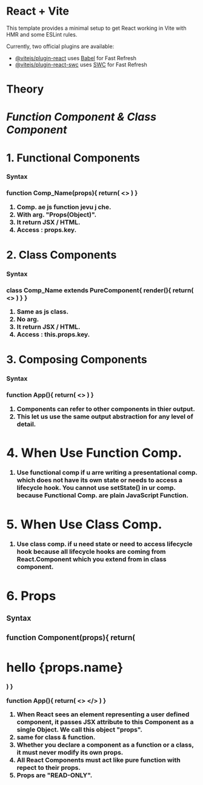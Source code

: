 # React + Vite

This template provides a minimal setup to get React working in Vite with HMR and some ESLint rules.

Currently, two official plugins are available:

- [@vitejs/plugin-react](https://github.com/vitejs/vite-plugin-react/blob/main/packages/plugin-react/README.md) uses [Babel](https://babeljs.io/) for Fast Refresh
- [@vitejs/plugin-react-swc](https://github.com/vitejs/vite-plugin-react-swc) uses [SWC](https://swc.rs/) for Fast Refresh


# Theory

# _Function Component & Class Component_

# 1. Functional Components

<h3> Syntax <h3>
function Comp_Name(props){
        return(
            <>
            </>
        )
    }

1. Comp. ae js function jevu j che.
2. With arg. "Props(Object)".
3. It return JSX / HTML. 
4. Access : props.key.

# 2. Class Components

<h3> Syntax <h3>
class Comp_Name extends PureComponent{
        render(){
            return(
                <>
                </>
            )
        }
    }

1. Same as js class.
2. No arg.
3. It return JSX / HTML.
4. Access : this.props.key.

# 3. Composing Components

<h3> Syntax <h3>
function App(){
    return(
        <>
        <Component/>
        <Component/>
        <Component/>
        <Component/>
        </>
    )
}

1. Components can refer to other components in thier output.
2. This let us use the same output abstraction for any level of detail.

# 4. When Use Function Comp.

1. Use functional comp if u arre writing a presentational comp. which does not have its own state or needs to access a lifecycle hook. You cannot use setState() in ur comp. because Functional Comp. are plain JavaScript Function.

# 5. When Use Class Comp.

1. Use class comp. if u need state or need to access lifecycle hook because all lifecycle hooks are coming from React.Component which you extend from in class component.

# 6. Props

<h3> Syntax <h3>
function Component(props){
    return(
        <h1> hello {props.name} </h1>
    )
}
        
function App(){
    return(
        <>
        <Component name="Yash"/>
        </>
    )
}

1. When React sees an element representing a user defined component, it passes JSX attribute to this Component as a single Object. We call this object "props".
2. same for class & function.
3. Whether you declare a component as a function or a class, it must never modify its own props.
4. All React Components must act like pure function with repect to their props.
5. Props are "READ-ONLY".

